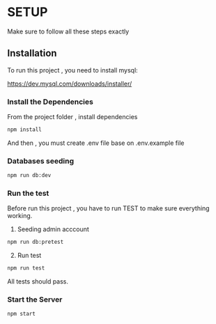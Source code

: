 # SETUP

Make sure to follow all these steps exactly

## Installation
To run this project , you need to install mysql:

https://dev.mysql.com/downloads/installer/

### Install the Dependencies
From the project folder , install dependencies
```bash
npm install
```
And then , you must create .env file base on .env.example file

### Databases seeding

```bash
npm run db:dev
```
### Run the test
Before run this project , you have to run TEST to make sure everything working. 


1. Seeding admin acccount
```bash
npm run db:pretest
```
2. Run test
```bash
npm run test
```
All tests should pass.
### Start the Server
```bash
npm start
```


